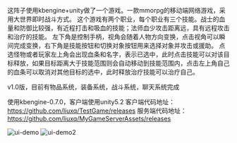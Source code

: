 这阵子使用kbengine+unity做了一个游戏。一款mmorpg的移动端网络游戏，采用大世界即时战斗方式。 这个游戏有两个职业，每个职业有三个技能。战士的血量和防御比较强，有近程打击和吸血的技能；法师血少攻击距离远，具有远程攻击和治疗的技能。 左下角是控制手柄，视角会随着人物方向变换，点击视角可以瞬间完成变换，右下角是技能按钮和切换对象按钮用来选择对象并攻击或援助。 点选怪物或者玩家左上角会出现血条和名字，表示已选中，此时点击技能可以对该目标释放，如果目标距离大于技能范围则会自动移动到技能范围内，点击左上角自己的血条可以取消对其他目标的选中，此时释放治疗技能可以治疗自己。


v1.0版，目前有物品系统，装备系统，战斗系统，聊天系统完成


使用kbengine-0.7.0，客户端使用unity5.2
客户端代码地址：https://github.com/liuxq/TestGame/releases
服务端代码地址：https://github.com/liuxq/MyGameServerAssets/releases

![ui-demo](https://raw.githubusercontent.com/liuxq/TestGame/master/demo1.png)
![ui-demo2](https://raw.githubusercontent.com/liuxq/TestGame/master/demo2.png)